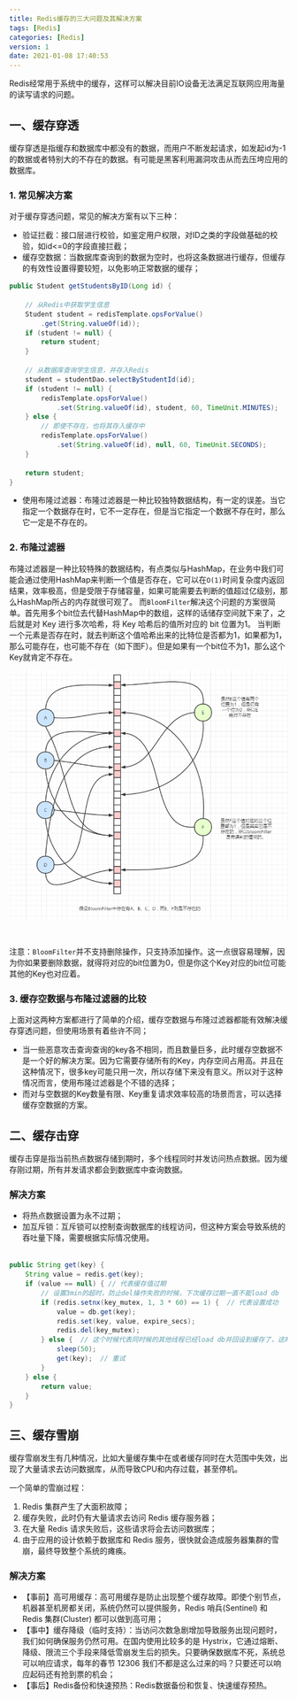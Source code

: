 ```yaml
---
title: Redis缓存的三大问题及其解决方案
tags: [Redis]
categories: [Redis]
version: 1
date: 2021-01-08 17:40:53
---
```

Redis经常用于系统中的缓存，这样可以解决目前IO设备无法满足互联网应用海量的读写请求的问题。
<!-- more -->
## 一、缓存穿透

缓存穿透是指缓存和数据库中都没有的数据，而用户不断发起请求，如发起id为-1的数据或者特别大的不存在的数据。有可能是黑客利用漏洞攻击从而去压垮应用的数据库。

### 1. 常见解决方案

对于缓存穿透问题，常见的解决方案有以下三种：
- 验证拦截：接口层进行校验，如鉴定用户权限，对ID之类的字段做基础的校验，如id<=0的字段直接拦截；
- 缓存空数据：当数据库查询到的数据为空时，也将这条数据进行缓存，但缓存的有效性设置得要较短，以免影响正常数据的缓存；

``` JAVA
public Student getStudentsByID(Long id) {
    
    // 从Redis中获取学生信息
    Student student = redisTemplate.opsForValue()
        .get(String.valueOf(id));
    if (student != null) {
        return student;
    }
    
    // 从数据库查询学生信息，并存入Redis
    student = studentDao.selectByStudentId(id);
    if (student != null) {
        redisTemplate.opsForValue()
            .set(String.valueOf(id), student, 60, TimeUnit.MINUTES);
    } else {
        // 即使不存在，也将其存入缓存中
        redisTemplate.opsForValue()
            .set(String.valueOf(id), null, 60, TimeUnit.SECONDS);
    }
    
    return student;
}
```

- 使用布隆过滤器：布隆过滤器是一种比较独特数据结构，有一定的误差。当它指定一个数据存在时，它不一定存在，但是当它指定一个数据不存在时，那么它一定是不存在的。

### 2. 布隆过滤器

布隆过滤器是一种比较特殊的数据结构，有点类似与HashMap，在业务中我们可能会通过使用HashMap来判断一个值是否存在，它可以在`O(1)`时间复杂度内返回结果，效率极高，但是受限于存储容量，如果可能需要去判断的值超过亿级别，那么HashMap所占的内存就很可观了。
而`BloomFilter`解决这个问题的方案很简单。首先用多个bit位去代替HashMap中的数组，这样的话储存空间就下来了，之后就是对 Key 进行多次哈希，将 Key 哈希后的值所对应的 bit 位置为1。
当判断一个元素是否存在时，就去判断这个值哈希出来的比特位是否都为1，如果都为1，那么可能存在，也可能不存在（如下图F）。但是如果有一个bit位不为1，那么这个Key就肯定不存在。

![img](/images/【Redis】缓存的三大问题及其解决方案-01.png)

<br>

注意：`BloomFilter`并不支持删除操作，只支持添加操作。这一点很容易理解，因为你如果要删除数据，就得将对应的bit位置为0，但是你这个Key对应的bit位可能其他的Key也对应着。

### 3. 缓存空数据与布隆过滤器的比较

上面对这两种方案都进行了简单的介绍，缓存空数据与布隆过滤器都能有效解决缓存穿透问题，但使用场景有着些许不同；
- 当一些恶意攻击查询查询的key各不相同，而且数量巨多，此时缓存空数据不是一个好的解决方案。因为它需要存储所有的Key，内存空间占用高。并且在这种情况下，很多key可能只用一次，所以存储下来没有意义。所以对于这种情况而言，使用布隆过滤器是个不错的选择；
- 而对与空数据的Key数量有限、Key重复请求效率较高的场景而言，可以选择缓存空数据的方案。

## 二、缓存击穿

缓存击穿是指当前热点数据存储到期时，多个线程同时并发访问热点数据。因为缓存刚过期，所有并发请求都会到数据库中查询数据。

### 解决方案

- 将热点数据设置为永不过期；
- 加互斥锁：互斥锁可以控制查询数据库的线程访问，但这种方案会导致系统的吞吐量下降，需要根据实际情况使用。

``` JAVA

public String get(key) {
    String value = redis.get(key);
    if (value == null) { // 代表缓存值过期
        // 设置3min的超时，防止del操作失败的时候，下次缓存过期一直不能load db
        if (redis.setnx(key_mutex, 1, 3 * 60) == 1) {  // 代表设置成功
            value = db.get(key);
            redis.set(key, value, expire_secs);
            redis.del(key_mutex);
        } else {  // 这个时候代表同时候的其他线程已经load db并回设到缓存了，这时候重试获取缓存值即可
            sleep(50);
            get(key);  // 重试
        }
    } else {
        return value;      
    }
}
```

## 三、缓存雪崩

缓存雪崩发生有几种情况，比如大量缓存集中在或者缓存同时在大范围中失效，出现了大量请求去访问数据库，从而导致CPU和内存过载，甚至停机。

一个简单的雪崩过程：
1.  Redis 集群产生了大面积故障；
2.  缓存失败，此时仍有大量请求去访问 Redis 缓存服务器；
3.  在大量 Redis 请求失败后，这些请求将会去访问数据库；
4.  由于应用的设计依赖于数据库和 Redis 服务，很快就会造成服务器集群的雪崩，最终导致整个系统的瘫痪。

### 解决方案

- 【事前】高可用缓存：高可用缓存是防止出现整个缓存故障。即使个别节点，机器甚至机房都关闭，系统仍然可以提供服务，Redis 哨兵(Sentinel) 和 Redis 集群(Cluster) 都可以做到高可用；
- 【事中】缓存降级（临时支持）：当访问次数急剧增加导致服务出现问题时，我们如何确保服务仍然可用。在国内使用比较多的是 Hystrix，它通过熔断、降级、限流三个手段来降低雪崩发生后的损失。只要确保数据库不死，系统总可以响应请求，每年的春节 12306 我们不都是这么过来的吗？只要还可以响应起码还有抢到票的机会；
- 【事后】Redis备份和快速预热：Redis数据备份和恢复、快速缓存预热。